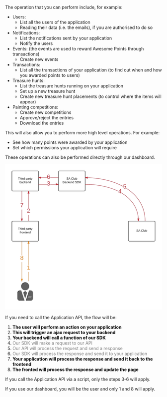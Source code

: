 The operation that you can perform include, for example:

* Users:
	* List all the users of the application
	* Reading their data (i.e. the emails), if you are authorised to do so 
* Notifications:
	* List the notifications sent by your application
	* Notify the users
* Events: (the events are used to reward Awesome Points through transactions)
	* Create new events
* Transactions:
	* List all the transactions of your application (to find out when and how you awarded points to users)
* Treasure hunts:
	* List the treasure hunts running on your application
	* Set up a new treasure hunt
	* Create new treasure hunt placements (to control where the items will appear)
* Painting competitions:
	* Create new competitions
	* Approve/reject the entries
	* Download the entries

This will also allow you to perform more high level operations. For example:
* See how many points were awarded by your application
* Set which permissions your application will require

These operations can also be performed directly through our dashboard.

![](https://raw.githubusercontent.com/SuperAwesomeLTD/sa-club-documentation/develop/docs/img/user-api-backend.png "Application API usage flow")

If you need to call the Application API, the flow will be:
1. <span style="font-weight: 800;">The user will perform an action on your application</span>
2. <span style="font-weight: 800;">This will trigger an ajax request to your backend</span>
3. <span style="font-weight: 800;">Your backend will call a function of our SDK</span>
4. <span style="color: gray;">Our SDK will make a request to our API</span>
5. <span style="color: gray;">Our API will process the request and send a response</span>
6. <span style="color: gray;">Our SDK will process the response and send it to your application</span>
7. <span style="font-weight: 800;">Your application will process the response and send it back to the frontend</span>
8. <span style="font-weight: 800;">The fronted will process the response and update the page</span>

If you call the Application API via a script, only the steps 3-6 will apply.

If you use our dashboard, you will be the user and only 1 and 8 will apply.